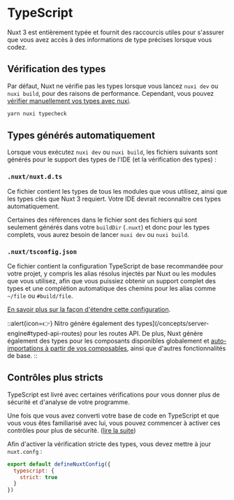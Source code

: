 # TypeScript

Nuxt 3 est entièrement typée et fournit des raccourcis utiles pour s'assurer que vous avez accès à des informations de type précises lorsque vous codez.

## Vérification des types

Par défaut, Nuxt ne vérifie pas les types lorsque vous lancez `nuxi dev` ou `nuxi build`, pour des raisons de performance. Cependant, vous pouvez [vérifier manuellement vos types avec nuxi](/getting-started/commands).

```bash
yarn nuxi typecheck
```

## Types générés automatiquement

Lorsque vous exécutez `nuxi dev` ou `nuxi build`, les fichiers suivants sont générés pour le support des types de l'IDE (et la vérification des types) :

### `.nuxt/nuxt.d.ts`

Ce fichier contient les types de tous les modules que vous utilisez, ainsi que les types clés que Nuxt 3 requiert. Votre IDE devrait reconnaître ces types automatiquement.

Certaines des références dans le fichier sont des fichiers qui sont seulement générés dans votre `buildDir` (`.nuxt`) et donc pour les types complets, vous aurez besoin de lancer `nuxi dev` ou `nuxi build`.

### `.nuxt/tsconfig.json`

Ce fichier contient la configuration TypeScript de base recommandée pour votre projet, y compris les alias résolus injectés par Nuxt ou les modules que vous utilisez, afin que vous puissiez obtenir un support complet des types et une complétion automatique des chemins pour les alias comme `~/file` ou `#build/file`.

[En savoir plus sur la façon d'étendre cette configuration](/docs/directory-structure/tsconfig).

::alert{icon=👉}
Nitro génère également des types](/concepts/server-engine#typed-api-routes) pour les routes API. De plus, Nuxt génère également des types pour les composants disponibles globalement et [auto-importations à partir de vos composables](/docs/directory-structure/composables), ainsi que d'autres fonctionnalités de base.
::

## Contrôles plus stricts

TypeScript est livré avec certaines vérifications pour vous donner plus de sécurité et d'analyse de votre programme.

Une fois que vous avez converti votre base de code en TypeScript et que vous vous êtes familiarisé avec lui, vous pouvez commencer à activer ces contrôles pour plus de sécurité. ([lire la suite](https://www.typescriptlang.org/docs/handbook/migrating-from-javascript.html#getting-stricter-checks))

Afin d'activer la vérification stricte des types, vous devez mettre à jour `nuxt.confg` :

```js
export default defineNuxtConfig({
  typescript: {
    strict: true
  }
})
```
